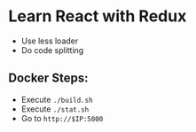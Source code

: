 Learn React with Redux
=============================

- Use less loader
- Do code splitting


## Docker Steps:

- Execute `./build.sh`
- Execute `./stat.sh`
- Go to `http://$IP:5000`